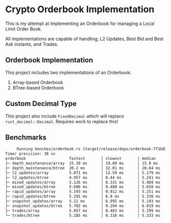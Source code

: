 # Crypto Orderbook Implementation

This is my attempt at implementing an Orderbook for managing a Local Limit Order Book.

All implementations are capable of handling; L2 Updates, Best Bid and Best Ask instants, and Trades.

## Orderbook Implementation

This project includes two implementations of an Orderbook:

1. Array-based Orderbook
2. BTree-based Orderbook

## Custom Decimal Type

This project also include `FixedDecimal` which will replace `rust_decimal::Decimal`. Requires work to replace this!


## Benchmarks

```bash
     Running benches/orderbook.rs (target/release/deps/orderbook-7f1b836ae690cb2c)
Timer precision: 38 ns
orderbook                   fastest       │ slowest       │ median        │ mean          │ samples │ iters
├─ depth_maintenance/array  15.39 ms      │ 19.89 ms      │ 15.8 ms       │ 15.93 ms      │ 100     │ 100
├─ depth_maintenance/btree  20.2 ms       │ 32.01 ms      │ 20.64 ms      │ 21.47 ms      │ 100     │ 100
├─ l2_updates/array         5.071 ms      │ 12.59 ms      │ 5.179 ms      │ 5.977 ms      │ 100     │ 100
├─ l2_updates/btree         4.957 ms      │ 8.44 ms       │ 5.241 ms      │ 5.448 ms      │ 100     │ 100
├─ mixed_updates/array      5.126 ms      │ 8.331 ms      │ 5.469 ms      │ 5.646 ms      │ 100     │ 100
├─ mixed_updates/btree      5.606 ms      │ 9.488 ms      │ 5.658 ms      │ 6.011 ms      │ 100     │ 100
├─ rapid_updates/array      5.193 ms      │ 9.912 ms      │ 5.251 ms      │ 5.683 ms      │ 100     │ 100
├─ rapid_updates/btree      5.291 ms      │ 6.9 ms        │ 5.338 ms      │ 5.486 ms      │ 100     │ 100
├─ snapshot_updates/array   5.12 ms       │ 6.995 ms      │ 5.193 ms      │ 5.363 ms      │ 100     │ 100
├─ snapshot_updates/btree   5.702 ms      │ 9.294 ms      │ 6.019 ms      │ 6.398 ms      │ 100     │ 100
├─ trades/array             5.057 ms      │ 8.483 ms      │ 5.199 ms      │ 5.471 ms      │ 100     │ 100
╰─ trades/btree             5.185 ms      │ 8.316 ms      │ 5.333 ms      │ 5.51 ms       │ 100     │ 100
```


